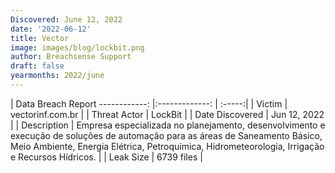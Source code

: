 ```yaml
---
Discovered: June 12, 2022
date: '2022-06-12'
title: Vector
image: images/blog/lockbit.png
author: Breachsense Support
draft: false
yearmonths: 2022/june
---
```



| Data Breach Report
------------:   |:-------------:    | :-----:|
| Victim    | vectorinf.com.br      | 
| Threat Actor    | LockBit      | 
| Date Discovered    | Jun 12, 2022      | 
| Description    | Empresa especializada no planejamento, desenvolvimento e execução de soluções de automação para as áreas de Saneamento Básico, Meio Ambiente, Energia Elétrica, Petroquímica, Hidrometeorologia, Irrigação e Recursos Hídricos.      | 
| Leak Size    | 6739 files      | 

